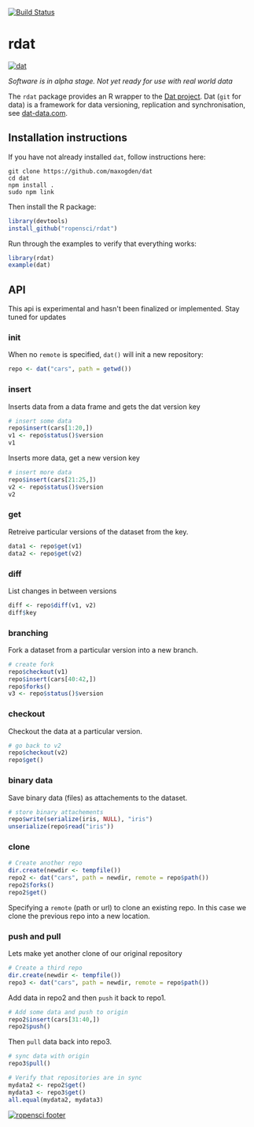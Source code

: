 
[![Build Status](https://travis-ci.org/ropensci/rdat.svg)](https://travis-ci.org/ropensci/rdat)

# rdat
[![dat](http://i.imgur.com/1iD2dEx.png)](http://dat-data.com/)

_Software is in alpha stage. Not yet ready for use with real world data_

The `rdat` package provides an R wrapper to the [Dat project](https://github.com/maxogden/). Dat (`git` for data) is a framework for data versioning, replication and synchronisation, see [dat-data.com](http://dat-data.com/).

## Installation instructions

If you have not already installed `dat`, follow instructions here:

```
git clone https://github.com/maxogden/dat
cd dat
npm install .
sudo npm link
```

Then install the R package:

```r
library(devtools)
install_github("ropensci/rdat")
```

Run through the examples to verify that everything works:

```r
library(rdat)
example(dat)
```

## API

This api is experimental and hasn't been finalized or implemented. Stay tuned for updates

### init

When no `remote` is specified, `dat()` will init a new repository:

```r
repo <- dat("cars", path = getwd())
```

### insert

Inserts data from a data frame and gets the dat version key

```r
# insert some data
repo$insert(cars[1:20,])
v1 <- repo$status()$version
v1
```
Inserts more data, get a new version key

```r
# insert more data
repo$insert(cars[21:25,])
v2 <- repo$status()$version
v2

```

###  get

Retreive particular versions of the dataset from the key.

```r
data1 <- repo$get(v1)
data2 <- repo$get(v2)
```

### diff

List changes in between versions

```r
diff <- repo$diff(v1, v2)
diff$key
```

### branching

Fork a dataset from a particular version into a new branch.

```r
# create fork
repo$checkout(v1)
repo$insert(cars[40:42,])
repo$forks()
v3 <- repo$status()$version
```


### checkout

Checkout the data at a particular version. 

```r
# go back to v2
repo$checkout(v2)
repo$get()
```

### binary data

Save binary data (files) as attachements to the dataset.

```r
# store binary attachements
repo$write(serialize(iris, NULL), "iris")
unserialize(repo$read("iris"))
```


### clone

```r
# Create another repo
dir.create(newdir <- tempfile())
repo2 <- dat("cars", path = newdir, remote = repo$path())
repo2$forks()
repo2$get()
```

Specifying a `remote` (path or url) to clone an existing repo. In this case we clone the previous repo into a new location.

### push and pull

Lets make yet another clone of our original repository

```r
# Create a third repo
dir.create(newdir <- tempfile())
repo3 <- dat("cars", path = newdir, remote = repo$path())
```

Add data in repo2 and then `push` it back to repo1.


```r
# Add some data and push to origin
repo2$insert(cars[31:40,])
repo2$push()
```

Then `pull` data back into repo3. 

```r
# sync data with origin 
repo3$pull()

# Verify that repositories are in sync
mydata2 <- repo2$get()
mydata3 <- repo3$get()
all.equal(mydata2, mydata3)
```


[![ropensci footer](http://ropensci.org/public_images/github_footer.png)](http://ropensci.org)


